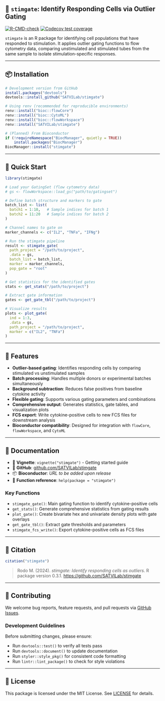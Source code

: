 ## 🧬 `stimgate`: Identify Responding Cells via Outlier Gating


<!-- badges: start -->
[![R-CMD-check](https://github.com/SATVILab/stimgate/actions/workflows/R-CMD-check.yaml/badge.svg)](https://github.com/SATVILab/stimgate/actions/workflows/R-CMD-check.yaml)
[![Codecov test coverage](https://codecov.io/gh/SATVILab/stimgate/graph/badge.svg)](https://app.codecov.io/gh/SATVILab/stimgate)
<!-- badges: end -->


`stimgate` is an R package for identifying cell populations that have responded to stimulation. It applies outlier gating functions to flow cytometry data, comparing unstimulated and stimulated tubes from the same sample to isolate stimulation-specific responses.

---

## 📦 Installation

```r
# Development version from GitHub
install.packages("devtools")
devtools::install_github("SATVILab/stimgate")

# Using renv (recommended for reproducible environments)
renv::install("bioc::flowCore")
renv::install("bioc::CytoML") 
renv::install("bioc::flowWorkspace")
renv::install("SATVILab/stimgate")

# (Planned) From Bioconductor
if (!requireNamespace("BiocManager", quietly = TRUE))
    install.packages("BiocManager")
BiocManager::install("stimgate")
```

---

## 🚀 Quick Start

```r
library(stimgate)

# Load your GatingSet (flow cytometry data)
# gs <- flowWorkspace::load_gs("path/to/gatingset")

# Define batch structure and markers to gate
batch_list <- list(
  batch1 = 1:10,   # Sample indices for batch 1
  batch2 = 11:20   # Sample indices for batch 2
)

# Channel names to gate on
marker_channels <- c("IL2", "TNFa", "IFNg")

# Run the stimgate pipeline
result <- stimgate_gate(
  path_project = "/path/to/project",
  .data = gs,
  batch_list = batch_list,
  marker = marker_channels,
  pop_gate = "root"
)

# Get statistics for the identified gates
stats <- get_stats("/path/to/project")

# Extract gate information
gates <- get_gate_tbl("/path/to/project")

# Visualize results
plots <- plot_gate(
  ind = 1:3,
  .data = gs,
  path_project = "/path/to/project",
  marker = c("IL2", "TNFa")
)
```

---

## 🔑 Features

* **Outlier-based gating**: Identifies responding cells by comparing stimulated vs unstimulated samples
* **Batch processing**: Handles multiple donors or experimental batches simultaneously  
* **Background subtraction**: Reduces false positives from baseline cytokine activity
* **Flexible gating**: Supports various gating parameters and combinations
* **Comprehensive output**: Generates statistics, gate tables, and visualization plots
* **FCS export**: Write cytokine-positive cells to new FCS files for downstream analysis
* **Bioconductor compatibility**: Designed for integration with `flowCore`, `flowWorkspace`, and `CytoML`

---

## 📖 Documentation

* 📘 **Vignette**: `vignette("stimgate")` - Getting started guide
* 🔗 **GitHub**: [github.com/SATVILab/stimgate](https://github.com/SATVILab/stimgate)
* 📦 **Bioconductor**: *URL to be added upon release*
* 🔧 **Function reference**: `help(package = "stimgate")`

### Key Functions

- `stimgate_gate()`: Main gating function to identify cytokine-positive cells
- `get_stats()`: Generate comprehensive statistics from gating results  
- `plot_gate()`: Create bivariate hex and univariate density plots with gate overlays
- `get_gate_tbl()`: Extract gate thresholds and parameters
- `stimgate_fcs_write()`: Export cytokine-positive cells as FCS files

---

## 📌 Citation

```r
citation("stimgate")
```

> Rodo M. (2024). *stimgate: Identify responding cells as outliers*. R package version 0.3.1. https://github.com/SATVILab/stimgate

---

## 🤝 Contributing

We welcome bug reports, feature requests, and pull requests via [GitHub Issues](https://github.com/SATVILab/stimgate/issues).

### Development Guidelines

Before submitting changes, please ensure:
- Run `devtools::test()` to verify all tests pass
- Run `devtools::document()` to update documentation  
- Run `styler::style_pkg()` for consistent code formatting
- Run `lintr::lint_package()` to check for style violations

---

## 📄 License

This package is licensed under the MIT License. See [LICENSE](LICENSE) for details.
